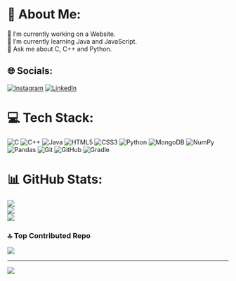 # 💫 About Me:
🔭 I’m currently working on a Website.<br>🌱 I’m currently learning Java and JavaScript.<br>💬 Ask me about C, C++ and Python.


## 🌐 Socials:
[![Instagram](https://img.shields.io/badge/Instagram-%23E4405F.svg?logo=Instagram&logoColor=white)](https://instagram.com/@anshezhava) [![LinkedIn](https://img.shields.io/badge/LinkedIn-%230077B5.svg?logo=linkedin&logoColor=white)](www.linkedin.com/in/ansh-ezhava-646984285) 

# 💻 Tech Stack:
![C](https://img.shields.io/badge/c-%2300599C.svg?style=for-the-badge&logo=c&logoColor=white) ![C++](https://img.shields.io/badge/c++-%2300599C.svg?style=for-the-badge&logo=c%2B%2B&logoColor=white) ![Java](https://img.shields.io/badge/java-%23ED8B00.svg?style=for-the-badge&logo=openjdk&logoColor=white) ![HTML5](https://img.shields.io/badge/html5-%23E34F26.svg?style=for-the-badge&logo=html5&logoColor=white) ![CSS3](https://img.shields.io/badge/css3-%231572B6.svg?style=for-the-badge&logo=css3&logoColor=white) ![Python](https://img.shields.io/badge/python-3670A0?style=for-the-badge&logo=python&logoColor=ffdd54) ![MongoDB](https://img.shields.io/badge/MongoDB-%234ea94b.svg?style=for-the-badge&logo=mongodb&logoColor=white) ![NumPy](https://img.shields.io/badge/numpy-%23013243.svg?style=for-the-badge&logo=numpy&logoColor=white) ![Pandas](https://img.shields.io/badge/pandas-%23150458.svg?style=for-the-badge&logo=pandas&logoColor=white) ![Git](https://img.shields.io/badge/git-%23F05033.svg?style=for-the-badge&logo=git&logoColor=white) ![GitHub](https://img.shields.io/badge/github-%23121011.svg?style=for-the-badge&logo=github&logoColor=white) ![Gradle](https://img.shields.io/badge/Gradle-02303A.svg?style=for-the-badge&logo=Gradle&logoColor=white)
# 📊 GitHub Stats:
![](https://github-readme-stats.vercel.app/api?username=AnshEzhava&theme=dark&hide_border=false&include_all_commits=false&count_private=false)<br/>
![](https://github-readme-streak-stats.herokuapp.com/?user=AnshEzhava&theme=dark&hide_border=false)<br/>
![](https://github-readme-stats.vercel.app/api/top-langs/?username=AnshEzhava&theme=dark&hide_border=false&include_all_commits=false&count_private=false&layout=compact)

### 🔝 Top Contributed Repo
![](https://github-contributor-stats.vercel.app/api?username=AnshEzhava&limit=5&theme=dark&combine_all_yearly_contributions=true)

---
[![](https://visitcount.itsvg.in/api?id=AnshEzhava&icon=0&color=0)](https://visitcount.itsvg.in)

<!-- Proudly created with GPRM ( https://gprm.itsvg.in ) -->
